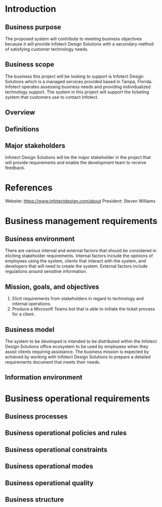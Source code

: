 # Introduction

## Business purpose
The proposed system will contribute to meeting business objectives because it will provide Infotect Design Solutions with a secondary method of satisfying customer technology needs.

## Business scope
The business this project will be looking to support is Infotect Design Solutions which is a managed services provided based in Tampa, Florida. Infotect operates assessing business needs and providing individualized technology support. The system in this project will support the ticketing system that customers use to contact Infotect. 

## Overview


## Definitions 


## Major stakeholders 
Infotect Design Solutions will be the major stakeholder in the project that will provide requirements and enable the development team to receive feedback. 

# References
Website: https://www.infotectdesign.com/about
President: Steven Williams

# Business management requirements

## Business environment
There are various internal and external factors that should be considered in eliciting stakeholder requirements. Internal factors include the opinions of employees using the system, clients that interact with the system, and developers that will need to create the system. External factors include regulations around sensitive information.

## Mission, goals, and objectives
1. Elicit requirements from stakeholders in regard to technology and internal operations. 
2. Produce a Microsoft Teams bot that is able to initiate the ticket process for a client. 

## Business model
The system to be developed is intended to be distributed within the Infotect Design Solutions office ecosystem to be used by employees when they assist clients requiring assistance. The business mission is expected by achieved by working with Infotect Design Solutions to prepare a detailed requirements document that meets their needs. 

## Information environment


# Business operational requirements

## Business processes


## Business operational policies and rules


## Business operational constraints


## Business operational modes


## Business operational quality


## Business structure

